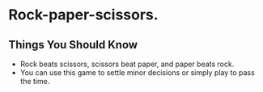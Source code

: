 # Rock-paper-scissors.

## Things You Should Know
- Rock beats scissors, scissors beat paper, and paper beats rock.
- You can use this game to settle minor decisions or simply play to pass the time.
